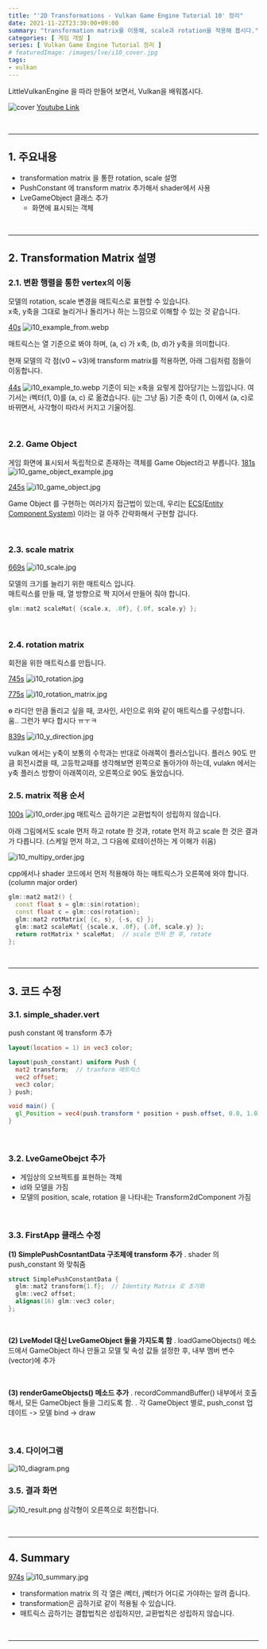 ```yaml
---
title: "'2D Transformations - Vulkan Game Engine Tutorial 10' 정리"
date: 2021-11-22T23:30:00+09:00
summary: "transformation matrix를 이용해, scale과 rotation을 적용해 봅시다."
categories: [ 게임 개발 ]
series: [ Vulkan Game Engine Tutorial 정리 ]
# featuredImage: /images/lve/i10_cover.jpg
tags:
- vulkan
---
```


LittleVulkanEngine 을 따라 만들어 보면서, Vulkan을 배워봅시다.


![cover](/images/lve/i10_cover.jpg)
[Youtube Link](https://youtu.be/gxUcgc88tD4?list=PL8327DO66nu9qYVKLDmdLW_84-yE4auCR)

<br/>

---


## 1. 주요내용

- transformation matrix 을 통한 rotation, scale 설명
- PushConstant 에 transform matrix 추가해서 shader에서 사용
- LveGameObject 클래스 추가
  - 화면에 표시되는 객체

<br/>

---

## 2. Transformation Matrix 설명


### 2.1. 변환 행렬을 통한 vertex의 이동
모델의 rotation, scale 변경을 매트릭스로 표현할 수 있습니다.  
x축, y축을 그대로 늘리거나 돌리거나 하는 느낌으로 이해할 수 있는 것 같습니다.  

[40s](https://youtu.be/gxUcgc88tD4?list=PL8327DO66nu9qYVKLDmdLW_84-yE4auCR&t=40)
![i10_example_from.webp](/images/lve/i10_example_from.webp)

매트릭스는 열 기준으로 봐야 하며, (a, c) 가 x축, (b, d)가 y축을 의미합니다.


현재 모델의 각 점(v0 ~ v3)에 transform matrix를 적용하면, 아래 그림처럼 점들이 이동합니다.


[44s](https://youtu.be/gxUcgc88tD4?list=PL8327DO66nu9qYVKLDmdLW_84-yE4auCR&t=44)
![i10_example_to.webp](/images/lve/i10_example_to.webp)
기준이 되는 x축을 요렇게 잡아당기는 느낌입니다.
여기서는 i벡터(1, 0)를 (a, c) 로 옮겼습니다. (j는 그냥 둠)
기준 축이 (1, 0)에서 (a, c)로 바뀌면서, 사각형이 따라서 커지고 기울어짐.

<br/>

### 2.2. Game Object
게임 화면에 표시되서 독립적으로 존재하는 객체를 Game Object라고 부릅니다.
[181s](https://youtu.be/gxUcgc88tD4?list=PL8327DO66nu9qYVKLDmdLW_84-yE4auCR&t=181)
![i10_game_object_example.jpg](/images/lve/i10_game_object_example.jpg)

[245s](https://youtu.be/gxUcgc88tD4?list=PL8327DO66nu9qYVKLDmdLW_84-yE4auCR&t=245)
![i10_game_object.jpg](/images/lve/i10_game_object.jpg)

Game Object 를 구현하는 여러가지 접근법이 있는데, 우리는 [ECS(Entity Component System)](https://austinmorlan.com/posts/entity_component_system/) 이라는 걸 아주 간략화해서 구현할 겁니다.

<br/>

### 2.3. scale matrix

[669s](https://youtu.be/gxUcgc88tD4?list=PL8327DO66nu9qYVKLDmdLW_84-yE4auCR&t=669)
![i10_scale.jpg](/images/lve/i10_scale.jpg)

모델의 크기를 늘리기 위한 매트릭스 입니다.  
매트릭스를 만들 때, 열 방향으로 짝 지어서 만들어 줘야 합니다.

```scale_matrix.cpp
glm::mat2 scaleMat{ {scale.x, .0f}, {.0f, scale.y} };
```
<br/>

### 2.4. rotation matrix

회전을 위한 매트릭스를 만듭니다.

[745s](https://youtu.be/gxUcgc88tD4?list=PL8327DO66nu9qYVKLDmdLW_84-yE4auCR&t=745)
![i10_rotation.jpg](/images/lve/i10_rotation.jpg)

[775s](https://youtu.be/gxUcgc88tD4?list=PL8327DO66nu9qYVKLDmdLW_84-yE4auCR&t=775)
![i10_rotation_matrix.jpg](/images/lve/i10_rotation_matrix.jpg)

ɵ 라디안 만큼 돌리고 싶을 때, 코사인, 사인으로 위와 같이 매트릭스를 구성합니다.  
움.. 그런가 부다 합시다 ㅠㅜㅋ


[839s](https://youtu.be/gxUcgc88tD4?list=PL8327DO66nu9qYVKLDmdLW_84-yE4auCR&t=839)
![i10_y_direction.jpg](/images/lve/i10_y_direction.jpg)

vulkan 에서는 y축이 보통의 수학과는 반대로 아래쪽이 플러스입니다.
플러스 90도 만큼 회전시켰을 때, 고등학교때를 생각해보면 왼쪽으로 돌아가야 하는데,
vulakn 에서는 y축 플러스 방향이 아래쪽이라, 오른쪽으로 90도 돌았습니다.


### 2.5. matrix 적용 순서

[100s](https://youtu.be/gxUcgc88tD4?list=PL8327DO66nu9qYVKLDmdLW_84-yE4auCR&t=100)
![i10_order.jpg](/images/lve/i10_order.jpg)
매트릭스 곱하기은 교환법칙이 성립하지 않습니다.

아래 그림에서도 scale 먼저 하고 rotate 한 것과, rotate 먼저 하고 scale 한 것은 결과가 다릅니다.
(스케일 먼저 하고, 그 다음에 로테이션하는 게 이해가 쉬움)

![i10_multipy_order.jpg](/images/lve/i10_multipy_order.jpg)

cpp에서나 shader 코드에서 먼저 적용해야 하는 매트릭스가 오른쪽에 와야 합니다. (column major order)

```cpp
glm::mat2 mat2() {
  const float s = glm::sin(rotation);
  const float c = glm::cos(rotation);
  glm::mat2 rotMatrix{ {c, s}, {-s, c} };
  glm::mat2 scaleMat{ {scale.x, .0f}, {.0f, scale.y} };
  return rotMatrix * scaleMat;  // scale 먼저 한 후, rotate
};
```

<br/>

---


## 3. 코드 수정
### 3.1. simple_shader.vert
push constant 에 transform 추가

```glsl
layout(location = 1) in vec3 color;

layout(push_constant) uniform Push {
  mat2 transform;  // tranform 매트릭스
  vec2 offset;
  vec3 color;
} push;

void main() {
  gl_Position = vec4(push.transform * position + push.offset, 0.0, 1.0); // 포지션에 transform 매트릭스 적용
}
```

<br/>

### 3.2. LveGameObejct 추가

- 게임상의 오브젝트를 표현하는 객체  
- id와 모델을 가짐  
- 모델의 position, scale, rotation 을 나타내는 Transform2dComponent 가짐  

<br/>

### 3.3. FirstApp 클래스 수정
**(1) SimplePushCosntantData 구조체에 transform 추가**
. shader 의 push_constant 와 맞춰줌

```cpp
struct SimplePushConstantData {
  glm::mat2 transform{1.f};  // Identity Matrix 로 초기화
  glm::vec2 offset;
  alignas(16) glm::vec3 color;
};
```

<br/>

**(2) LveModel 대신 LveGameObject 들을 가지도록 함**
. loadGameObjects() 메소드에서 GameObject 하나 만들고 모델 및 속성 값들 설정한 후, 내부 멤버 변수(vector)에 추가

<br/>

**(3) renderGameObjects() 메소드 추가**
. recordCommandBuffer() 내부에서 호출해서, 모든 GameObject 들을 그리도록 함.
. 각 GameObject 별로, push_const 업데이트 -> 모델 bind -> draw


<br/>

### 3.4. 다이어그램
![i10_diagram.png](/images/lve/i10_diagram.png)

### 3.5. 결과 화면
![i10_result.png](/images/lve/i10_result.png)
삼각형이 오른쪽으로 회전합니다.

<br/>

---

## 4. Summary

[974s](https://youtu.be/gxUcgc88tD4?list=PL8327DO66nu9qYVKLDmdLW_84-yE4auCR&t=974)
![i10_summary.jpg](/images/lve/i10_summary.jpg)
- transformation matrix 의 각 열은 i벡터, j벡터가 어디로 가야하는 알려 줍니다.
- transformation은 곱하기로 같이 적용될 수 있습니다.
- 매트릭스 곱하기는 결합법칙은 성립하지만, 교환법칙은 성립하지 않습니다.

<br/>

---